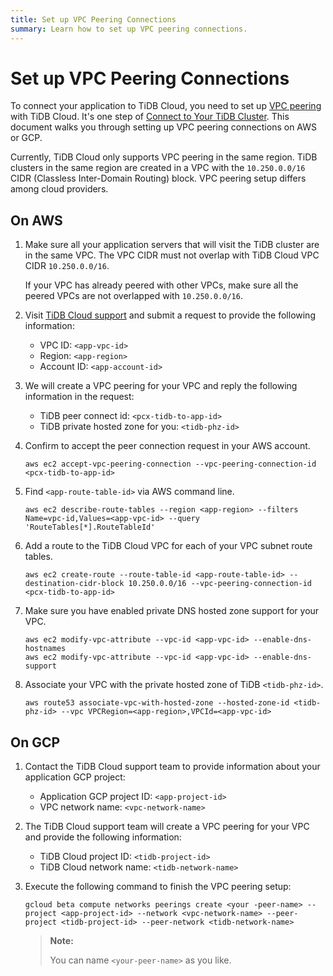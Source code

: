 ```yaml
---
title: Set up VPC Peering Connections
summary: Learn how to set up VPC peering connections.
---
```


# Set up VPC Peering Connections

To connect your application to TiDB Cloud, you need to set up [VPC peering](glossary.md#vpc-peering) with TiDB Cloud. It's one step of [Connect to Your TiDB Cluster](connect-to-tidb-cluster.md). This document walks you through setting up VPC peering connections on AWS or GCP.

Currently, TiDB Cloud only supports VPC peering in the same region. TiDB clusters in the same region are created in a VPC with the `10.250.0.0/16` CIDR (Classless Inter-Domain Routing) block. VPC peering setup differs among cloud providers.

## On AWS

1. Make sure all your application servers that will visit the TiDB cluster are in the same VPC. The VPC CIDR must not overlap with TiDB Cloud VPC CIDR `10.250.0.0/16`.

    If your VPC has already peered with other VPCs, make sure all the peered VPCs are not overlapped with `10.250.0.0/16`.

2. Visit [TiDB Cloud support](https://support.pingcap.com) and submit a request to provide the following information:

    - VPC ID: `<app-vpc-id>`
    - Region: `<app-region>`
    - Account ID: `<app-account-id>`

3. We will create a VPC peering for your VPC and reply the following information in the request:

    - TiDB peer connect id: `<pcx-tidb-to-app-id>`
    - TiDB private hosted zone for you: `<tidb-phz-id>`

4. Confirm to accept the peer connection request in your AWS account.

    ```
    aws ec2 accept-vpc-peering-connection --vpc-peering-connection-id <pcx-tidb-to-app-id>
    ```

5. Find `<app-route-table-id>` via AWS command line.

    ```
    aws ec2 describe-route-tables --region <app-region> --filters Name=vpc-id,Values=<app-vpc-id> --query 'RouteTables[*].RouteTableId'
    ```

6. Add a route to the TiDB Cloud VPC for each of your VPC subnet route tables.

    ```
    aws ec2 create-route --route-table-id <app-route-table-id> --destination-cidr-block 10.250.0.0/16 --vpc-peering-connection-id <pcx-tidb-to-app-id>
    ```

7. Make sure you have enabled private DNS hosted zone support for your VPC.

    ```
    aws ec2 modify-vpc-attribute --vpc-id <app-vpc-id> --enable-dns-hostnames
    aws ec2 modify-vpc-attribute --vpc-id <app-vpc-id> --enable-dns-support
    ```

8. Associate your VPC with the private hosted zone of TiDB `<tidb-phz-id>`.

    ```
    aws route53 associate-vpc-with-hosted-zone --hosted-zone-id <tidb-phz-id> --vpc VPCRegion=<app-region>,VPCId=<app-vpc-id>
    ```

## On GCP

1. Contact the TiDB Cloud support team to provide information about your application GCP project:

    - Application GCP project ID: `<app-project-id>`
    - VPC network name: `<vpc-network-name>`

2. The TiDB Cloud support team will create a VPC peering for your VPC and provide the following information:

    - TiDB Cloud project ID: `<tidb-project-id>`
    - TiDB Cloud network name: `<tidb-network-name>`

3. Execute the following command to finish the VPC peering setup:

    ```
    gcloud beta compute networks peerings create <your -peer-name> --project <app-project-id> --network <vpc-network-name> --peer-project <tidb-project-id> --peer-network <tidb-network-name>
    ```

    > **Note:**
    >
    > You can name `<your-peer-name>` as you like.

